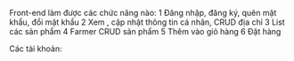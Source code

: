 Front-end làm được các chức năng nào:
1 Đăng nhập, đăng ký, quên mật khẩu, đổi mật khẩu
2 Xem , cập nhật thông tin cá nhân, CRUD địa chỉ
3 List các sản phẩm
4 Farmer CRUD sản phẩm
5 Thêm vào giỏ hàng
6 Đặt hàng

Các tài khoản:
